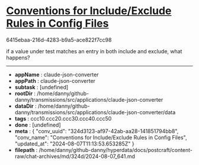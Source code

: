 # [Conventions for Include/Exclude Rules in Config Files](https://claude.ai/chat/324d3123-af97-42ab-aa28-141851794bb8)

6415ebaa-216d-4283-b9a5-ace822f7cc98

if a value under test matches an entry in both include and exclude, what happens?

---

* **appName** : claude-json-converter
* **appPath** : claude-json-converter
* **subtask** : [undefined]
* **rootDir** : /home/danny/github-danny/transmissions/src/applications/claude-json-converter
* **dataDir** : /home/danny/github-danny/transmissions/src/applications/claude-json-converter/data
* **tags** : ccc10.ccc20.ccc30.ccc40.ccc50
* **done** : [undefined]
* **meta** : {
  "conv_uuid": "324d3123-af97-42ab-aa28-141851794bb8",
  "conv_name": "Conventions for Include/Exclude Rules in Config Files",
  "updated_at": "2024-08-07T11:13:53.653285Z"
}
* **filepath** : /home/danny/github-danny/hyperdata/docs/postcraft/content-raw/chat-archives/md/324d/2024-08-07_641.md